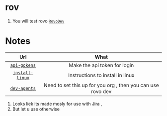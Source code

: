# rov

1. You will test rovo [`RovoDev`](https://community.atlassian.com/forums/Rovo-for-Software-Teams-Beta/Introducing-Rovo-Dev-CLI-AI-Powered-Development-in-your-terminal/ba-p/3043623)

# Notes

|                                         Url                                         |                            What                             |
| :---------------------------------------------------------------------------------: | :---------------------------------------------------------: |
|     [`api-gokens`](https://id.atlassian.com/manage-profile/security/api-tokens)     |                Make the api token for login                 |
| [`install-linux`](https://developer.atlassian.com/cloud/acli/guides/install-linux/) |              Instructions to install in linux               |
|            [`dev-agents`](https://sniffowomo.atlassian.net/dev-agents/)             | Need to set this up for you org , then you can use rovo dev |

1. Looks liek its made mosly for use with Jira ,
2. But let u use otherwise
